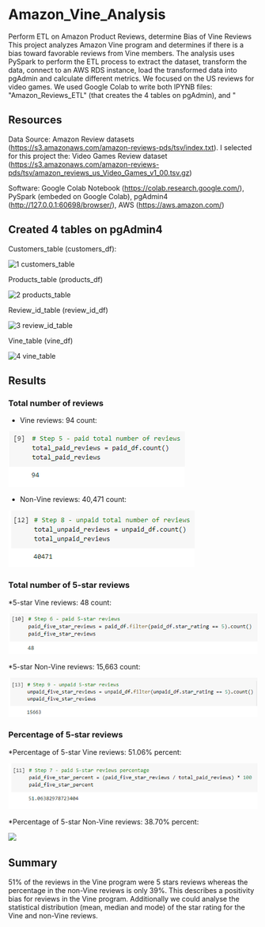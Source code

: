 # Amazon_Vine_Analysis
Perform ETL on Amazon Product Reviews, determine Bias of Vine Reviews
This project analyzes Amazon Vine program and determines if there is a bias toward favorable reviews from Vine members.
The analysis uses PySpark to perform the ETL process to extract the dataset, transform the data, connect to an AWS RDS instance, load the transformed data into pgAdmin and calculate different metrics.
We focused on the US reviews for video games.
We used Google Colab to write both IPYNB files: "Amazon_Reviews_ETL" (that creates the 4 tables on pgAdmin), and "

## Resources

Data Source: Amazon Review datasets (https://s3.amazonaws.com/amazon-reviews-pds/tsv/index.txt). I selected for this project the: Video Games Review dataset (https://s3.amazonaws.com/amazon-reviews-pds/tsv/amazon_reviews_us_Video_Games_v1_00.tsv.gz)

Software: Google Colab Notebook (https://colab.research.google.com/), PySpark (embeded on Google Colab), pgAdmin4 (http://127.0.0.1:60698/browser/), AWS (https://aws.amazon.com/)

## Created 4 tables on pgAdmin4

Customers_table (customers_df):

![1  customers_table](https://user-images.githubusercontent.com/73545138/111931512-bd8da600-8a91-11eb-9bc5-6d3083a8cb2c.PNG)

Products_table (products_df)

![2  products_table](https://user-images.githubusercontent.com/73545138/111931692-207f3d00-8a92-11eb-9372-3e0577f44954.PNG)

Review_id_table (review_id_df)

![3  review_id_table](https://user-images.githubusercontent.com/73545138/111931706-2d9c2c00-8a92-11eb-84eb-cdac270c4dfd.PNG)

Vine_table (vine_df)

![4 vine_table](https://user-images.githubusercontent.com/73545138/111931710-2ffe8600-8a92-11eb-9ff5-2d172682232c.PNG)



## Results
### Total number of reviews

- Vine reviews: 94 count:

![](Images/number_paid_reviews.PNG)

- Non-Vine reviews: 40,471 count:

![](Images/number_unpaid_reviews.PNG)
  
### Total number of 5-star reviews

*5-star Vine reviews: 48 count:

![](Images/5star_paid_reviews.PNG)

*5-star Non-Vine reviews: 15,663 count:

![](Images/5star_unpaid_reviews.PNG)

### Percentage of 5-star reviews

*Percentage of 5-star Vine reviews: 51.06% percent:

![](Images/percentage_paid_reviews.PNG)

*Percentage of 5-star Non-Vine reviews: 38.70% percent:

![](Images/percentage_unpaid_reviews.PNG)


## Summary
51% of the reviews in the Vine program were 5 stars reviews whereas the percentage in the non-Vine reviews is only 39%. This describes a positivity bias for reviews in the Vine program.
Additionally we could analyse the statistical distribution (mean, median and mode) of the star rating for the Vine and non-Vine reviews.

